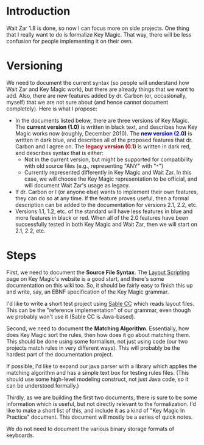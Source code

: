 # Introduction #

Wait Zar 1.8 is done, so now I can focus more on side projects. One thing that I really want to do is formalize Key Magic. That way, there will be less confusion for people implementing it on their own.


# Versioning #

We need to document the current syntax (so people will understand how Wait Zar and Key Magic work), but there are already things that we want to add. Also, there are new features added by dr. Carbon (or, occasionally, myself) that we are not sure about (and hence cannot document completely). Here is what I propose:
  * In the documents listed below, there are three versions of Key Magic. The **current version (1.0)** is written in black text, and describes how Key Magic works now (roughly, December 2010). The <font color='#000099'><b>new version (2.0)</b></font> is written in dark blue, and describes all of the proposed features that dr. Carbon and I agree on. The <font color='#990000'><b>legacy version (0.1)</b></font> is written in dark red, and describes syntax that is either:
    * Not in the current version, but might be supported for compatibility with old source files (e.g., representing "ANY" with "`*`")
    * Currently represented differently in Key Magic and Wait Zar. In this case, we will choose the Key Magic representation to be official, and will document Wait Zar's usage as legacy.
  * If dr. Carbon or I (or anyone else) wants to implement their own features, they can do so at any time. If the feature proves useful, then a formal description can be added to the documentation for versions 2.1, 2.2, etc.
  * Versions 1.1, 1.2, etc. of the standard will have less features in blue and more features in black or red. When all of the 2.0 features have been successfully tested in both Key Magic and Wait Zar, then we will start on 2.1, 2.2, etc.


# Steps #

First, we need to document the **Source File Syntax**. The [Layout Scripting](http://code.google.com/p/keymagic/wiki/LayoutScripting) page on Key Magic's website is a good start, and there's some documentation on this wiki too. So, it should be fairly easy to finish this up and write, say, an EBNF specification of the Key Magic grammar.

I'd like to write a short test project using [Sable CC](http://sablecc.org) which reads layout files. This can be the "reference implementation" of our grammar, even though we probably won't use it (Sable CC is Java-based).

Second, we need to document the **Matching Algorithm**. Essentially, how does Key Magic sort the rules, then how does it go about matching them. This should be done using some formalism, not just using code (our two projects match rules in very different ways). This will probably be the hardest part of the documentation project.

If possible, I'd like to expand our java parser with a library which applies the matching algorithm and has a simple text box for testing rules files. (This should use some high-level modeling construct, not just Java code, so it can be understood formally.)

Thirdly, as we are building the first two documents, there is sure to be some information which is useful, but not directly relevant to the formalization. I'd like to make a short list of this, and include it as a kind of "Key Magic In Practice" document. This document will mostly be a series of quick notes.

We do not need to document the various binary storage formats of keyboards.